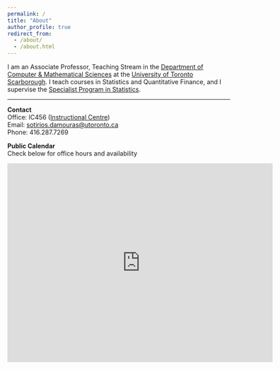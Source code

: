 ```yaml
---
permalink: /
title: "About"
author_profile: true
redirect_from: 
  - /about/
  - /about.html
---
```


I am an Associate Professor, Teaching Stream in the [Department of Computer & Mathematical Sciences](http://www.utsc.utoronto.ca/cms/) at the [University of Toronto Scarborough](https://www.utsc.utoronto.ca/home/). I teach courses in Statistics and Quantitative Finance, and I supervise the [Specialist Program in Statistics](https://utsc.calendar.utoronto.ca/specialist-program-statistics-science).

---- 

**Contact**    
Office: IC456 ([Instructional Centre](https://goo.gl/maps/v2urVg1z9X9P8AGC6))   
Email: <sotirios.damouras@utoronto.ca>   
Phone: 416.287.7269   

**Public Calendar**    
Check below for office hours and availability
<iframe src="https://www.google.com/calendar/embed?mode=WEEK&amp;height=600&amp;wkst=1&amp;bgcolor=%23FFFFFF&amp;src=9mmqt0brl7a15aqjk4tefjlpv8%40group.calendar.google.com&amp;color=%235A6986&amp;ctz=America%2FNew_York" style=" border-width:0 " width="600" height="450" frameborder="0" scrolling="no"></iframe>


